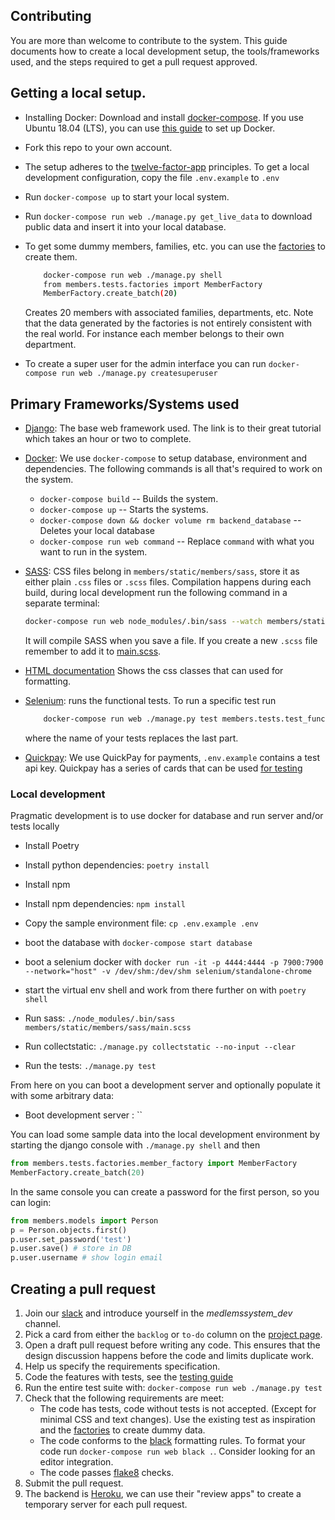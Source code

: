 ## Contributing

You are more than welcome to contribute to the system. This guide documents how to create a local development setup, the tools/frameworks used, and the steps required to get a pull request approved.

## Getting a local setup.

-   Installing Docker: Download and install [docker-compose][docker-guide]. If
    you use Ubuntu 18.04 (LTS), you can use [this guide][docker-ubuntu-guide] to
    set up Docker.

-   Fork this repo to your own account.

-   The setup adheres to the [twelve-factor-app][12f] principles. To get a
    local development configuration, copy the file `.env.example` to `.env`

-   Run `docker-compose up` to start your local system.

-   Run `docker-compose run web ./manage.py get_live_data` to download public
    data and insert it into your local database.
   
-   To get some dummy members, families, etc. you can use the [factories][factories] to create them.
    ```bash
        docker-compose run web ./manage.py shell
        from members.tests.factories import MemberFactory
        MemberFactory.create_batch(20)
    ```
    Creates 20 members with associated families, departments, etc. 
    Note that the data generated by the factories is not entirely consistent 
    with the real world. For instance each member belongs to their own department.

-   To create a super user for the admin interface you can run
    `docker-compose run web ./manage.py createsuperuser`

## Primary Frameworks/Systems used

-   [Django][django]: The base web framework used. The link is to their great
    tutorial which takes an hour or two to complete.
-   [Docker][docker-tutorial]: We use `docker-compose` to setup database,
    environment and dependencies. The following commands is all that's required
    to work on the system.

    -   `docker-compose build` -- Builds the system.
    -   `docker-compose up` -- Starts the systems.
    -   `docker-compose down && docker volume rm backend_database`
        \-- Deletes your local database
    -   `docker-compose run web command` -- Replace `command` with what you want
        to run in the system.

-   [SASS][sass]: CSS files belong in `members/static/members/sass`,
    store it as either plain `.css` files or `.scss` files.
    Compilation happens during each build, during local development run the
    following command in a separate terminal:

    ```bash
    docker-compose run web node_modules/.bin/sass --watch members/static/members/sass/main.scss members/static/members/css/main.css
    ```

    It will compile SASS when you save a file.
    If you create a new `.scss` file remember to add it to [main.scss][main.scss].

-   [HTML documentation][html_docs] Shows the css classes that can used for
    formatting.

-   [Selenium][selenium]: runs the functional tests. To run a specific test run

    ```bash
        docker-compose run web ./manage.py test members.tests.test_functional.test_create_family
    ```

    where the name of your tests replaces the last part.

-   [Quickpay][quickpay]: We use QuickPay for payments, `.env.example`
    contains a test api key. Quickpay has a series of cards that can be used
    [for testing][quickpay_cards]

### Local development

Pragmatic development is to use docker for database and run server and/or tests locally
* Install Poetry
* Install python dependencies: `poetry install`
* Install npm
* Install npm dependencies: `npm install`
* Copy the sample environment file: `cp .env.example .env`

* boot the database with `docker-compose start database`
* boot a selenium docker with `docker run -it -p 4444:4444 -p 7900:7900 --network="host" -v /dev/shm:/dev/shm selenium/standalone-chrome`
* start the virtual env shell and work from there further on with `poetry shell`
* Run sass: `./node_modules/.bin/sass members/static/members/sass/main.scss`
* Run collectstatic: `./manage.py collectstatic --no-input --clear`
* Run the tests: `./manage.py test`

From here on you can boot a development server and optionally populate it with some arbitrary data:
* Boot development server : ``

You can load some sample data into the local development environment by starting the django console with `./manage.py shell` and then 
```python
from members.tests.factories.member_factory import MemberFactory
MemberFactory.create_batch(20)
```
In the same console you can create a password for the first person, so you can login:
```python
from members.models import Person
p = Person.objects.first()
p.user.set_password('test')
p.user.save() # store in DB
p.user.username # show login email
```

## Creating a pull request

1.  Join our [slack][slackinvite] and introduce yourself in the _medlemssystem_dev_ channel.
2.  Pick a card from either the `backlog` or `to-do` column on the
    [project page][project-link].
3.  Open a draft pull request before writing any code. This ensures that the design
    discussion happens before the code and limits duplicate work.
4.  Help us specify the requirements specification.
5.  Code the features with tests, see the [testing guide][test_guide]
6.  Run the entire test suite with: `docker-compose run web ./manage.py test`
7.  Check that the following requirements are meet:
    -   The code has tests, code without tests is not accepted. (Except for
        minimal CSS and text changes). Use the existing test as inspiration and
        the [factories][factories] to create dummy data.
    -   The code conforms to the [black][black] formatting rules. To format your
        code run `docker-compose run web black .`. Consider looking for an
        editor integration.
    -   The code passes [flake8][flake8] checks.
8.  Submit the pull request.
9.  The backend is [Heroku][heroku], we can use their "review apps" to create
    a temporary server for each pull request.

[test_guide]: https://github.com/CodingPirates/forenings_medlemmer/wiki/Writing-tests

[heroku]: https://heroku.com

[docker-guide]: https://docs.docker.com/compose/install/

[docker-tutorial]: https://docker-curriculum.com

[docker-ubuntu-guide]: https://www.digitalocean.com/community/tutorials/how-to-install-and-use-docker-on-ubuntu-18-04

[flake8]: https://flake8.pycqa.org/en/latest/

[project-link]: https://github.com/CodingPirates/forenings_medlemmer/projects/2

[sass]: https://sass-lang.com

[factories]: ./members/tests/factories

[slackinvite]: https://slackinvite.codingpirates.dk

[12f]: https://12factor.net

[django]: https://docs.djangoproject.com/en/3.0/intro/tutorial01/

[black]: https://black.readthedocs.io/en/stable/

[factories]: https://github.com/CodingPirates/forenings_medlemmer/blob/master/members/tests/factories.py

[selenium]: https://www.selenium.dev

[main.scss]: https://github.com/CodingPirates/forenings_medlemmer/blob/master/members/static/members/sass/main.scss

[html_docs]: https://github.com/CodingPirates/forenings_medlemmer/wiki/HTML-formatting

[quickpay]: https://learn.quickpay.net/tech-talk/api/

[quickpay_cards]: https://learn.quickpay.net/tech-talk/appendixes/test/
